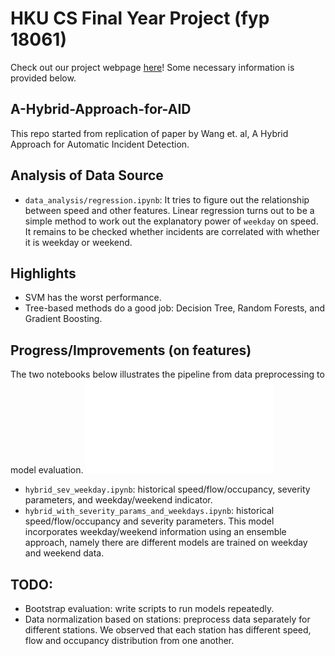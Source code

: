# HKU CS Final Year Project (fyp 18061)
Check out our project webpage [here](http://i.cs.hku.hk/~fyp18061)!
Some necessary information is provided below.

## A-Hybrid-Approach-for-AID
This repo started from replication of paper by Wang et. al, A Hybrid Approach for Automatic Incident Detection.

## Analysis of Data Source
- `data_analysis/regression.ipynb`: It tries to figure out the relationship between speed and other features.  Linear regression turns out to be a simple method to work out the explanatory power of `weekday` on speed.  It remains to be checked whether incidents are correlated with whether it is weekday or weekend.

## Highlights
- SVM has the worst performance.
- Tree-based methods do a good job: Decision Tree, Random Forests, and Gradient Boosting.

## Progress/Improvements (on features)
The two notebooks below illustrates the pipeline from data preprocessing to model evaluation.
![pipeline](docs/img/pipeline.pdf)

- `hybrid_sev_weekday.ipynb`: historical speed/flow/occupancy, severity parameters, and weekday/weekend indicator.
- `hybrid_with_severity_params_and_weekdays.ipynb`: historical speed/flow/occupancy and severity parameters.  This model incorporates weekday/weekend information using an ensemble approach, namely there are different models are trained on weekday and weekend data.

## TODO:
- Bootstrap evaluation: write scripts to run models repeatedly.
- Data normalization based on stations: preprocess data separately for different stations.  We observed that each station has different speed, flow and occupancy distribution from one another.
